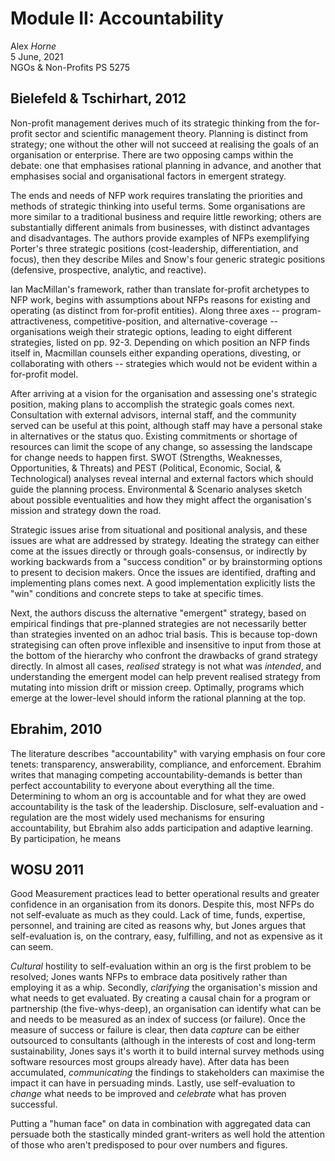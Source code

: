 # Module II: Accountability

Alex *Horne*\
5 June, 2021\
NGOs & Non-Profits PS 5275

## Bielefeld & Tschirhart, 2012

Non-profit management derives much of its strategic thinking from the for-profit sector and scientific management theory. Planning is distinct from strategy; one without the other will not succeed at realising the goals of an organisation or enterprise. There are two opposing camps within the debate: one that emphasises rational planning in advance, and another that emphasises social and organisational factors in emergent strategy.

The ends and needs of NFP work requires translating the priorities and methods of strategic thinking into useful terms. Some organisations are more similar to a traditional business and require little reworking; others are substantially different animals from businesses, with distinct advantages and disadvantages. The authors provide examples of NFPs exemplifying Porter's three strategic positions (cost-leadership, differentiation, and focus), then they describe Miles and Snow's four generic strategic positions (defensive, prospective, analytic, and reactive). 

Ian MacMillan's framework, rather than translate for-profit archetypes to NFP work, begins with assumptions about NFPs reasons for existing and operating (as distinct from for-profit entities). Along three axes -- program-attractiveness, competitive-position, and alternative-coverage -- organisations weigh their strategic options, leading to eight different strategies, listed on pp. 92-3. Depending on which position an NFP finds itself in, Macmillan counsels either expanding operations, divesting, or collaborating with others -- strategies which would not be evident within a for-profit model.

After arriving at a vision for the organisation and assessing one's strategic position, making plans to accomplish the strategic goals comes next. Consultation with external advisors, internal staff, and the community served can be useful at this point, although staff may have a personal stake in alternatives or the status quo. Existing commitments or shortage of resources can limit the scope of any change, so assessing the landscape for change needs to happen first. SWOT (Strengths, Weaknesses, Opportunities, & Threats) and PEST (Political, Economic, Social, & Technological) analyses reveal internal and external factors which should guide the planning process. Environmental & Scenario analyses sketch about possible eventualities and how they might affect the organisation's mission and strategy down the road. 

Strategic issues arise from situational and positional analysis, and these issues are what are addressed by strategy. Ideating the strategy can either come at the issues directly or through goals-consensus, or indirectly by working backwards from a "success condition" or by brainstorming options to present to decision makers. Once the issues are identified, drafting and implementing plans comes next. A good implementation explicitly lists the "win" conditions and concrete steps to take at specific times. 

Next, the authors discuss the alternative "emergent" strategy, based on empirical findings that pre-planned strategies are not necessarily better than strategies invented on an adhoc trial basis. This is because top-down strategising can often prove inflexible and insensitive to input from those at the bottom of the hierarchy who confront the drawbacks of grand strategy directly. In almost all cases, *realised* strategy is not what was *intended*, and understanding the emergent model can help prevent realised strategy from mutating into mission drift or mission creep. Optimally, programs which emerge at the lower-level should inform the rational planning at the top.  

## Ebrahim, 2010

The literature describes "accountability" with varying emphasis on four core tenets: transparency, answerability, compliance, and enforcement. Ebrahim writes that managing competing accountability-demands is better than perfect accountability to everyone about everything all the time. Determining to whom an org is accountable and for what they are owed accountability is the task of the leadership. Disclosure, self-evaluation and -regulation are the most widely used mechanisms for ensuring accountability, but Ebrahim also adds participation and adaptive learning. By participation, he means 

## WOSU 2011

Good Measurement practices lead to better operational results and greater confidence in an organisation from its donors. Despite this, most NFPs do not self-evaluate as much as they could. Lack of time, funds, expertise, personnel, and training are cited as reasons why, but Jones argues that self-evaluation is, on the contrary, easy, fulfilling, and not as expensive as it can seem.

*Cultural* hostility to self-evaluation within an org is the first problem to be resolved; Jones wants NFPs to embrace data positively rather than employing it as a whip. Secondly, *clarifying* the organisation's mission and what needs to get evaluated. By creating a causal chain for a program or partnership (the five-whys-deep), an organisation can identify what can be and needs to be measured as an index of success (or failure). Once the measure of success or failure is clear, then data *capture* can be either outsourced to consultants (although in the interests of cost and long-term sustainability, Jones says it's worth it to build internal survey methods using software resources most groups already have). After data has been accumulated, *communicating* the findings to stakeholders can maximise the impact it can have in persuading minds. Lastly, use self-evaluation to *change* what needs to be improved and *celebrate* what has proven successful.

Putting a "human face" on data in combination with aggregated data can persuade both the stastically minded grant-writers as well hold the attention of those who aren't predisposed to pour over numbers and figures. 


